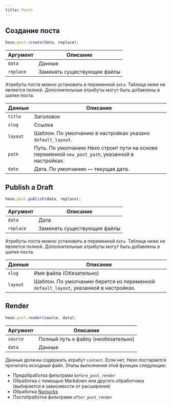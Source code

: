 ```yaml
---
title: Posts
---
```


## Создание поста

```js
hexo.post.create(data, replace);
```

| Аргумент  | Описание                    |
| --------- | --------------------------- |
| `data`    | Данные                      |
| `replace` | Заменять существующие файлы |

Атрибуты поста можно установить в переменной `data`. Таблица ниже не является полной. Дополнительные атрибуты могут быть добавлены в шапке поста.

| Данные   | Описание                                                                                          |
| -------- | ------------------------------------------------------------------------------------------------- |
| `title`  | Заголовок                                                                                         |
| `slug`   | Ссылка                                                                                            |
| `layout` | Шаблон. По умолчанию в настройках указано `default_layout`.                                       |
| `path`   | Путь. По умолчанию Hexo строит пути на основе переменной `new_post_path`, указанной в настройках. |
| `date`   | Дата. По умолчанию — текущая дата.                                                                |

## Publish a Draft

```js
hexo.post.publish(data, replace);
```

| Аргумент  | Описание                    |
| --------- | --------------------------- |
| `data`    | Дата                        |
| `replace` | Заменять существующие файлы |

Атрибуты поста можно установить в переменной `data`. Таблица ниже не является полной. Дополнительные атрибуты могут быть добавлены в шапке поста.

| Данные   | Описание                                                                             |
| -------- | ------------------------------------------------------------------------------------ |
| `slug`   | Имя файла (Обязательно)                                                              |
| `layout` | Шаблон. По умолчанию берется из переменной `default_layout`, указанной в настройках. |

## Render

```js
hexo.post.render(source, data);
```

| Аргумент | Описание                            |
| -------- | ----------------------------------- |
| `source` | Полный путь к файлу (необязательно) |
| `data`   | Данные                              |

Данные должны содержать атрибут `content`. Если нет, Hexo постарается прочитать исходный файл. Этапы выполнения этой функции следующие:

- Предобработка фильтрами `before_post_render`
- Обработка с помощью Markdown или другого обработчика (выбирается в зависимости от расширения)
- Обработка [Nunjucks][]
- Постобработка фильтрами `after_post_render`

[Nunjucks]: https://mozilla.github.io/nunjucks/
